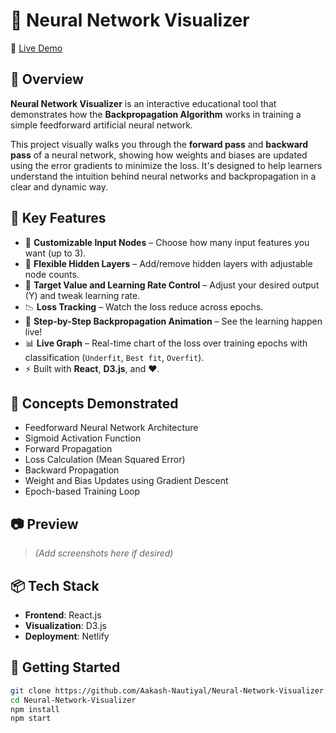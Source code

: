 # 🧠 Neural Network Visualizer

🚀 [Live Demo](https://annvisualizer.netlify.app/)

## 📌 Overview

**Neural Network Visualizer** is an interactive educational tool that demonstrates how the **Backpropagation Algorithm** works in training a simple feedforward artificial neural network. 

This project visually walks you through the **forward pass** and **backward pass** of a neural network, showing how weights and biases are updated using the error gradients to minimize the loss. It's designed to help learners understand the intuition behind neural networks and backpropagation in a clear and dynamic way.

## 🎯 Key Features

- 🔢 **Customizable Input Nodes** – Choose how many input features you want (up to 3).
- 🧱 **Flexible Hidden Layers** – Add/remove hidden layers with adjustable node counts.
- 🎯 **Target Value and Learning Rate Control** – Adjust your desired output (Y) and tweak learning rate.
- 📉 **Loss Tracking** – Watch the loss reduce across epochs.
- 🔁 **Step-by-Step Backpropagation Animation** – See the learning happen live!
- 📊 **Live Graph** – Real-time chart of the loss over training epochs with classification (`Underfit`, `Best fit`, `Overfit`).
- ⚡ Built with **React**, **D3.js**, and ❤️.

## 🧮 Concepts Demonstrated

- Feedforward Neural Network Architecture
- Sigmoid Activation Function
- Forward Propagation
- Loss Calculation (Mean Squared Error)
- Backward Propagation
- Weight and Bias Updates using Gradient Descent
- Epoch-based Training Loop

## 📷 Preview

> *(Add screenshots here if desired)*

## 📦 Tech Stack

- **Frontend**: React.js
- **Visualization**: D3.js
- **Deployment**: Netlify

## 🚀 Getting Started

```bash
git clone https://github.com/Aakash-Nautiyal/Neural-Network-Visualizer.git
cd Neural-Network-Visualizer
npm install
npm start
